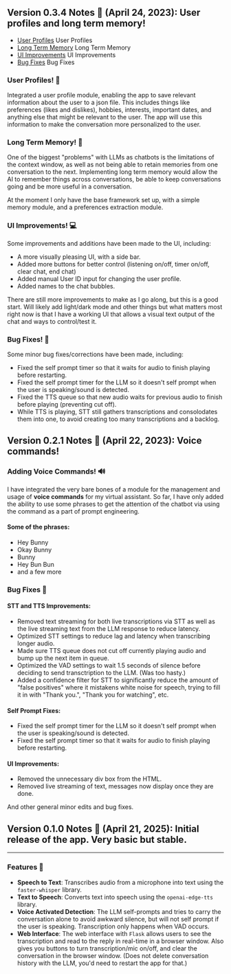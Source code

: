 ## Version 0.3.4 Notes 📝 (April 24, 2023): User profiles and long term memory!

+ [User Profiles](#user_profiles) User Profiles
+ [Long Term Memory](#long_term_memory) Long Term Memory
+ [UI Improvements](#ui_improvements) UI Improvements
+ [Bug Fixes](#bug_fixes) Bug Fixes

### <a name="user_profiles"></a>User Profiles! 👥
Integrated a user profile module, enabling the app to save relevant information about the user to a json file. This includes things like preferences (likes and dislikes), hobbies, interests, important dates, and anything else that might be relevant to the user. The app will use this information to make the conversation more personalized to the user.

### <a name="long_term_memory"></a>Long Term Memory! 🧠
One of the biggest "problems" with LLMs as chatbots is the limitations of the context window, as well as not being able to retain memories from one conversation to the next. Implementing long term memory would allow the AI to remember things across conversations, be able to keep conversations going and be more useful in a conversation. 

At the moment I only have the base framework set up, with a simple memory module, and a preferences extraction module.

### <a name="ui_improvements"></a>UI Improvements! 💻
Some improvements and additions have been made to the UI, including:

+ A more visually pleasing UI, with a side bar.
+ Added more buttons for better control (listening on/off, timer on/off, clear chat, end chat)
+ Added manual User ID input for changing the user profile.
+ Added names to the chat bubbles.

There are still more improvements to make as I go along, but this is a good start.
Will likely add light/dark mode and other things but what matters most right now is that I have a working UI that allows a visual text output of the chat and ways to control/test it.

### <a name="bug_fixes"></a>Bug Fixes! 🐛
Some minor bug fixes/corrections have been made, including:

+ Fixed the self prompt timer so that it waits for audio to finish playing before restarting.
+ Fixed the self prompt timer for the LLM so it doesn't self prompt when the user is speaking/sound is detected.
+ Fixed the TTS queue so that new audio waits for previous audio to finish before playing (preventing cut off).
+ While TTS is playing, STT still gathers transcriptions and consolodates them into one, to avoid creating too many transcriptions and a backlog.

## Version 0.2.1 Notes 📝 (April 22, 2023): Voice commands!

### Adding Voice Commands! 🔊
I have integrated the very bare bones of a module for the management and usage of **voice commands** for my virtual assistant. So far, I have only added the ability to use some phrases to get the attention of the chatbot via using the command as a part of prompt engineering.

#### Some of the phrases:
+ Hey Bunny
+ Okay Bunny
+ Bunny
+ Hey Bun Bun
+ and a few more

### Bug Fixes 🐛

#### STT and TTS Improvements:
+ Removed text streaming for both live transcriptions via STT as well as the live streaming text from the LLM response to reduce latency.
+ Optimized STT settings to reduce lag and latency when transcribing longer audio. 
+ Made sure TTS queue does not cut off currently playing audio and bump up the next item in queue.
+ Optimized the VAD settings to wait 1.5 seconds of silence before deciding to send transctription to the LLM. (Was too hasty.)
+ Added a confidence filter for STT to significantly reduce the amount of "false positives" where it mistakens white noise for speech, trying to fill it in with "Thank you.", "Thank you for watching", etc.

#### Self Prompt Fixes:
+ Fixed the self prompt timer for the LLM so it doesn't self prompt when the user is speaking/sound is detected.
+ Fixed the self prompt timer so that it waits for audio to finish playing before restarting.

#### UI Improvements:
+ Removed the unnecessary div box from the HTML.
+ Removed live streaming of text, messages now display once they are done.

And other general minor edits and bug fixes.

## Version 0.1.0 Notes 📝 (April 21, 2025): Initial release of the app. Very basic but stable.
***
### Features 🎉

+ **Speech to Text**: Transcribes audio from a microphone into text using the `faster-whisper` library.
+ **Text to Speech**: Converts text into speech using the `openai-edge-tts` library.
+ **Voice Activated Detection**: The LLM self-prompts and tries to carry the conversation alone to avoid awkward silence, but will not self prompt if the user is speaking. Transcription only happens when VAD occurs.
+ **Web Interface**: The web interface with `Flask` allows users to see the transcription and read to the reply in real-time in a browser window. Also gives you buttons to turn transcription/mic on/off, and clear the conversation in the browser window. (Does not delete conversation history with the LLM, you'd need to restart the app for that.)